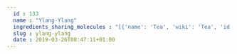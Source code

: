 ```yaml
---
  id : 133
  name : "Ylang-Ylang"
  ingredients_sharing_molecules : "[{'name': 'Tea', 'wiki': 'Tea', 'id': 310, 'category': 'Plant', 'common_molecules': [8635, 7362, 7144, 637566, 2345, 7150, 2879, 5284507, 4133, 6054, 8785, 643820, 8130, 445070, 853433, 244]}, {'name': 'Mushroom', 'wiki': 'Mushroom', 'id': 246, 'category': 'Fungus', 'common_molecules': [5284507, 7362, 7144, 637566, 2345, 7150, 4133, 31353, 8130, 244, 243, 445070, 853433, 6054]}, {'name': 'Mango', 'wiki': 'Mango', 'id': 190, 'category': 'Fruit', 'common_molecules': [7362, 7144, 637566, 2345, 7150, 2879, 6054, 8785, 643820, 8130, 445070, 853433, 244]}, {'name': 'Vanilla', 'wiki': 'Vanilla', 'id': 245, 'category': 'Fruit Essence', 'common_molecules': [7362, 7144, 637566, 2345, 7150, 4133, 6054, 643820, 8130, 243, 445070, 853433, 244]}, {'name': 'Basil', 'wiki': 'Basil', 'id': 250, 'category': 'Herb', 'common_molecules': [5284507, 7362, 637566, 2345, 7150, 4133, 6054, 8785, 643820, 8130, 445070, 853433, 244]}]"
  slug : ylang-ylang
  date : 2019-03-26T08:47:11+01:00
---
```



